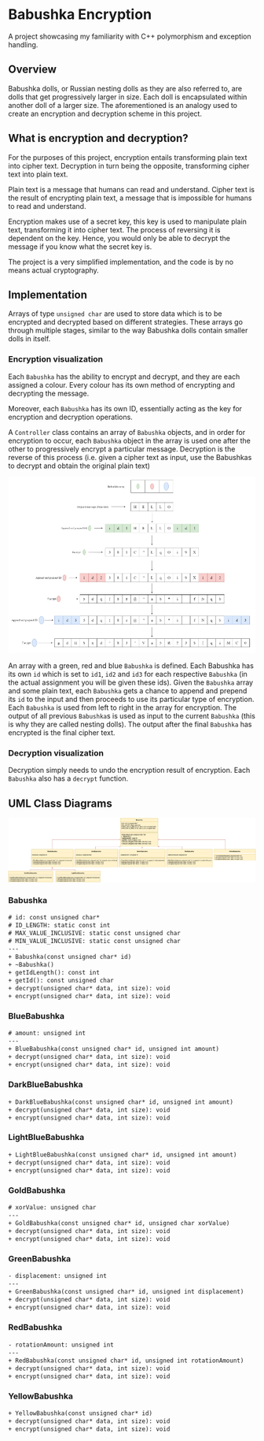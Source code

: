 # Babushka Encryption

A project showcasing my familiarity with C++ polymorphism and exception handling.

## Overview

Babushka dolls, or Russian nesting dolls as they are also referred to, are dolls that get progressively larger in size. Each doll is encapsulated within another doll of a larger size. The aforementioned is an analogy used to create an encryption and decryption scheme in this project.

## What is encryption and decryption?

For the purposes of this project, encryption entails transforming plain text into cipher text. Decryption in turn being the opposite, transforming cipher text into plain text.

Plain text is a message that humans can read and understand. Cipher text is the result of encrypting plain text, a message that is impossible for humans to read and understand. 

Encryption makes use of a secret key, this key is used to manipulate plain text, transforming it into cipher text. The process of reversing it is dependent on the key. Hence, you would only be able to decrypt the message if you know what the secret key is. 

The project is a very simplified implementation, and the code is by no means actual cryptography.

## Implementation

Arrays of type ```unsigned char``` are used to store data which is to be encrypted and decrypted based on different strategies. These arrays go through multiple stages, similar to the way Babushka dolls contain smaller dolls in itself. 

### Encryption visualization

Each ```Babushka``` has the ability to encrypt and decrypt, and they are each assigned a colour. Every colour has its own method of encrypting and decrypting the message. 

Moreover, each ```Babushka``` has its own ID, essentially acting as the key for encryption and decryption operations. 

A ```Controller``` class contains an array of ```Babushka``` objects, and in order for encryption to occur, each ```Babushka``` object in the array is used one after the other to progressively encrypt a particular message. Decryption is the reverse of this process (i.e. given a cipher text as input, use the Babushkas to decrypt and obtain the original plain text)

![visual-representation-of-babushka-encryption-scheme](images/Screenshot2023-03-04153008.png)

An array with a green, red and blue ```Babushka``` is defined. Each Babushka has its own ```id``` which is set to ```id1```, ```id2``` and ```id3``` for each respective ```Babushka``` (in the actual assignment you will be given these ids). Given the ```Babushka``` array and some plain text, each ```Babushka``` gets a chance to append and prepend its ```id``` to the input and then proceeds to use its particular type of encryption. Each ```Babushka``` is used from left to right in the array for encryption. The output of all previous ```Babushka```s is used as input to the current ```Babushka``` (this is why they are called nesting dolls). The output after the final ```Babushka``` has encrypted is the final cipher text.

### Decryption visualization

Decryption simply needs to undo the encryption result of encryption. Each ```Babushka``` also has a ```decrypt``` function.

## UML Class Diagrams

![babushka-classes-uml-diagrams](images/Babushkas_UML.png)

### Babushka

```
# id: const unsigned char*
# ID_LENGTH: static const int
# MAX_VALUE_INCLUSIVE: static const unsigned char
# MIN_VALUE_INCLUSIVE: static const unsigned char
---
+ Babushka(const unsigned char* id)
+ ~Babushka()
+ getIdLength(): const int
+ getId(): const unsigned char
+ decrypt(unsigned char* data, int size): void
+ encrypt(unsigned char* data, int size): void
```

### BlueBabushka

```
# amount: unsigned int
---
+ BlueBabushka(const unsigned char* id, unsigned int amount)
+ decrypt(unsigned char* data, int size): void
+ encrypt(unsigned char* data, int size): void
```

### DarkBlueBabushka

```
+ DarkBlueBabushka(const unsigned char* id, unsigned int amount)
+ decrypt(unsigned char* data, int size): void
+ encrypt(unsigned char* data, int size): void
```

### LightBlueBabushka

```
+ LightBlueBabushka(const unsigned char* id, unsigned int amount)
+ decrypt(unsigned char* data, int size): void
+ encrypt(unsigned char* data, int size): void
```

### GoldBabushka

```
# xorValue: unsigned char
---
+ GoldBabushka(const unsigned char* id, unsigned char xorValue)
+ decrypt(unsigned char* data, int size): void
+ encrypt(unsigned char* data, int size): void
```

### GreenBabushka

```
- displacement: unsigned int
---
+ GreenBabushka(const unsigned char* id, unsigned int displacement)
+ decrypt(unsigned char* data, int size): void
+ encrypt(unsigned char* data, int size): void
```

### RedBabushka

```
- rotationAmount: unsigned int
---
+ RedBabushka(const unsigned char* id, unsigned int rotationAmount)
+ decrypt(unsigned char* data, int size): void
+ encrypt(unsigned char* data, int size): void
```

### YellowBabushka

```
+ YellowBabushka(const unsigned char* id)
+ decrypt(unsigned char* data, int size): void
+ encrypt(unsigned char* data, int size): void
```
